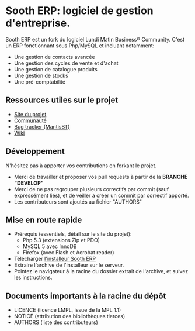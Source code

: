 # Sooth ERP: logiciel de gestion d'entreprise.

Sooth ERP est un fork du logiciel Lundi Matin Business® Community.
C'est un ERP fonctionnant sous Php/MySQL et incluant notamment:

* Une gestion de contacts avancée
* Une gestion des cycles de vente et d'achat
* Une gestion de catalogue produits
* Une gestion de stocks
* Une pré-comptabilité


## Ressources utiles sur le projet

* [Site du projet](http://www.sootherp.fr)
* [Communauté](http://community.sootherp.fr)
* [Bug tracker (MantisBT)](http://bugs.sootherp.fr)
* [Wiki](http://wiki.sootherp.fr)

## Développement

N'hésitez pas à apporter vos contributions en forkant le projet.

* Merci de travailler et proposer vos pull requests à partir de la **BRANCHE "DEVELOP"**
* Merci de ne pas regrouper plusieurs correctifs par commit (sauf expressément liés), et de veiller à créer un commit par correctif apporté.
* Les contributeurs sont ajoutés au fichier "AUTHORS"


## Mise en route rapide

* Prérequis (essentiels, détail sur le site du projet):
  - Php 5.3 (extensions Zip et PDO)
  - MySQL 5 avec InnoDB
  - Firefox (avec Flash et Acrobat reader)
* Télécharger [l'installeur Sooth ERP](http://www.groovyprog.com/?wpdmact=process&did=Ny5ob3RsaW5r)
* Extraire l'archive de l'installeur sur le serveur.
* Pointez le navigateur à la racine du dossier extrait de l'archive, et suivez les instructions.

## Documents importants à la racine du dépôt

* LICENCE (licence LMPL, issue de la MPL 1.1)
* NOTICE (attribution des bibliothèques tierces)
* AUTHORS (liste des contributeurs)